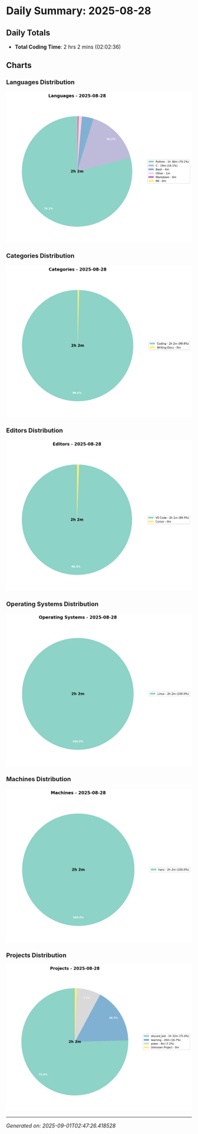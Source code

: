 # Daily Summary: 2025-08-28

## Daily Totals
- **Total Coding Time**: 2 hrs 2 mins (02:02:36)

## Charts

### Languages Distribution
![Languages](/charts/languages_-_2025-08-28.png)

### Categories Distribution
![Categories](/charts/categories_-_2025-08-28.png)

### Editors Distribution
![Editors](/charts/editors_-_2025-08-28.png)

### Operating Systems Distribution
![Operating Systems](/charts/operating_systems_-_2025-08-28.png)

### Machines Distribution
![Machines](/charts/machines_-_2025-08-28.png)

### Projects Distribution
![Projects](/charts/projects_-_2025-08-28.png)

---
*Generated on: 2025-09-01T02:47:26.418528*
